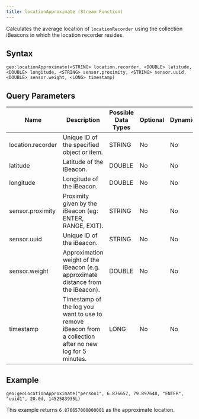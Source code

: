 ```yaml
---
title: locationApproximate (Stream Function)
---
```


Calculates the average location of `locationRecorder` using the collection iBeacons in which the location recorder resides.

## Syntax

    geo:locationApproximate(<STRING> location.recorder, <DOUBLE> latitude, <DOUBLE> longitude, <STRING> sensor.proximity, <STRING> sensor.uuid, <DOUBLE> sensor.weight, <LONG> timestamp)

## Query Parameters

| Name              | Description   | Possible Data Types | Optional | Dynamic |
|-------------------|--------------------------------------------|---------------------|----------|---------|
| location.recorder 	              | Unique ID of the specified object or item.         | STRING       | No       | No     |
| latitude | Latitude of the iBeacon.  | DOUBLE              | No      | No     |
| longitude        | Longitude of the iBeacon. | DOUBLE| No      | No     |
| sensor.proximity        | Proximity given by the iBeacon (eg: ENTER, RANGE, EXIT). | STRING| No      | No     |
| sensor.uuid        | Unique ID of the iBeacon. | STRING| No      | No     |
| sensor.weight        | Approximation weight of the iBeacon (e.g. approximate distance from the iBeacon). | DOUBLE| No      | No     |
| timestamp        | Timestamp of the log you want to use to remove iBeacon from a collection after no new log for 5 minutes. | LONG| No      | No     |

## Example

    geo:geoLocationApproximate("person1", 6.876657, 79.897648, "ENTER", "uuid1", 20.0d, 1452583935L)

This example returns `6.876657000000001` as the approximate location.
